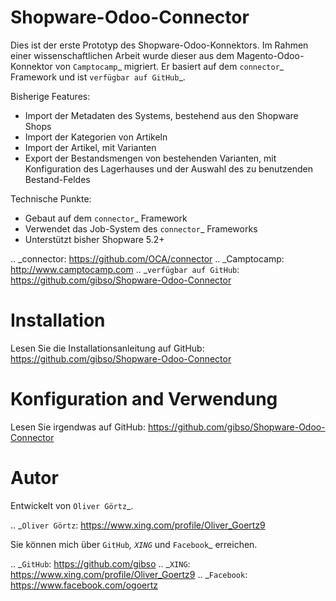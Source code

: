 # Shopware-Odoo-Connector

Dies ist der erste Prototyp des Shopware-Odoo-Konnektors.
Im Rahmen einer wissenschaftlichen Arbeit wurde dieser aus dem Magento-Odoo-Konnektor von `Camptocamp`_ migriert.
Er basiert auf dem `connector`_ Framework und ist `verfügbar auf GitHub`_.

Bisherige Features:

* Import der Metadaten des Systems, bestehend aus den Shopware Shops
* Import der Kategorien von Artikeln
* Import der Artikel, mit Varianten
* Export der Bestandsmengen von bestehenden Varianten, mit Konfiguration des Lagerhauses und der Auswahl des zu benutzenden Bestand-Feldes

Technische Punkte:

* Gebaut auf dem `connector`_ Framework
* Verwendet das Job-System des `connector`_ Frameworks
* Unterstützt bisher Shopware 5.2+


.. _connector: https://github.com/OCA/connector
.. _Camptocamp: http://www.camptocamp.com
.. _`verfügbar auf GitHub`: https://github.com/gibso/Shopware-Odoo-Connector


Installation
============

Lesen Sie die Installationsanleitung auf GitHub:
https://github.com/gibso/Shopware-Odoo-Connector

Konfiguration and Verwendung
============================

Lesen Sie irgendwas auf GitHub:
https://github.com/gibso/Shopware-Odoo-Connector

Autor
=====
Entwickelt von `Oliver Görtz`_.

.. _`Oliver Görtz`: https://www.xing.com/profile/Oliver_Goertz9

Sie können mich über `GitHub`_, `XING`_ und `Facebook`_ erreichen.

.. _`GitHub`: https://github.com/gibso
.. _`XING`: https://www.xing.com/profile/Oliver_Goertz9
.. _`Facebook`: https://www.facebook.com/ogoertz




